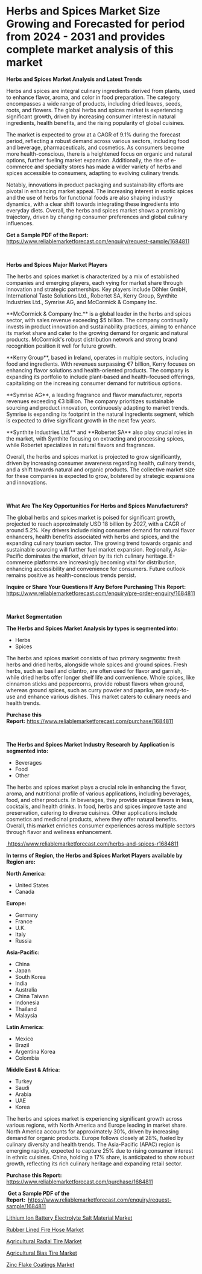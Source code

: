<p><h1>Herbs and Spices Market Size Growing and Forecasted for period from 2024 - 2031 and provides complete market analysis of this market</h1></p><p><strong>Herbs and Spices Market Analysis and Latest Trends</strong></p>
<p><p>Herbs and spices are integral culinary ingredients derived from plants, used to enhance flavor, aroma, and color in food preparation. The category encompasses a wide range of products, including dried leaves, seeds, roots, and flowers. The global herbs and spices market is experiencing significant growth, driven by increasing consumer interest in natural ingredients, health benefits, and the rising popularity of global cuisines.</p><p>The market is expected to grow at a CAGR of 9.1% during the forecast period, reflecting a robust demand across various sectors, including food and beverage, pharmaceuticals, and cosmetics. As consumers become more health-conscious, there is a heightened focus on organic and natural options, further fueling market expansion. Additionally, the rise of e-commerce and specialty stores has made a wider variety of herbs and spices accessible to consumers, adapting to evolving culinary trends.</p><p>Notably, innovations in product packaging and sustainability efforts are pivotal in enhancing market appeal. The increasing interest in exotic spices and the use of herbs for functional foods are also shaping industry dynamics, with a clear shift towards integrating these ingredients into everyday diets. Overall, the herbs and spices market shows a promising trajectory, driven by changing consumer preferences and global culinary influences.</p></p>
<p><strong>Get a Sample PDF of the Report:&nbsp;</strong> <a href="https://www.reliablemarketforecast.com/enquiry/request-sample/1684811?utm_campaign=1125&utm_medium=2&utm_source=Github&utm_content=ia&utm_term=16102024&utm_id=herbs-and-spices">https://www.reliablemarketforecast.com/enquiry/request-sample/1684811</a></p>
<p>&nbsp;</p>
<p><strong>Herbs and Spices Major Market Players</strong></p>
<p><p>The herbs and spices market is characterized by a mix of established companies and emerging players, each vying for market share through innovation and strategic partnerships. Key players include Döhler GmbH, International Taste Solutions Ltd., Robertet SA, Kerry Group, Synthite Industries Ltd., Symrise AG, and McCormick & Company Inc.</p><p>**McCormick & Company Inc.** is a global leader in the herbs and spices sector, with sales revenue exceeding $5 billion. The company continually invests in product innovation and sustainability practices, aiming to enhance its market share and cater to the growing demand for organic and natural products. McCormick's robust distribution network and strong brand recognition position it well for future growth.</p><p>**Kerry Group**, based in Ireland, operates in multiple sectors, including food and ingredients. With revenues surpassing €7 billion, Kerry focuses on enhancing flavor solutions and health-oriented products. The company is expanding its portfolio to include plant-based and health-focused offerings, capitalizing on the increasing consumer demand for nutritious options.</p><p>**Symrise AG**, a leading fragrance and flavor manufacturer, reports revenues exceeding €3 billion. The company prioritizes sustainable sourcing and product innovation, continuously adapting to market trends. Symrise is expanding its footprint in the natural ingredients segment, which is expected to drive significant growth in the next few years.</p><p>**Synthite Industries Ltd.** and **Robertet SA** also play crucial roles in the market, with Synthite focusing on extracting and processing spices, while Robertet specializes in natural flavors and fragrances.</p><p>Overall, the herbs and spices market is projected to grow significantly, driven by increasing consumer awareness regarding health, culinary trends, and a shift towards natural and organic products. The collective market size for these companies is expected to grow, bolstered by strategic expansions and innovations.</p></p>
<p>&nbsp;</p>
<p><strong>What Are The Key Opportunities For Herbs and Spices Manufacturers?</strong></p>
<p><p>The global herbs and spices market is poised for significant growth, projected to reach approximately USD 18 billion by 2027, with a CAGR of around 5.2%. Key drivers include rising consumer demand for natural flavor enhancers, health benefits associated with herbs and spices, and the expanding culinary tourism sector. The growing trend towards organic and sustainable sourcing will further fuel market expansion. Regionally, Asia-Pacific dominates the market, driven by its rich culinary heritage. E-commerce platforms are increasingly becoming vital for distribution, enhancing accessibility and convenience for consumers. Future outlook remains positive as health-conscious trends persist.</p></p>
<p><strong>Inquire or Share Your Questions If Any Before Purchasing This Report:</strong> <a href="https://www.reliablemarketforecast.com/enquiry/pre-order-enquiry/1684811?utm_campaign=1125&utm_medium=2&utm_source=Github&utm_content=ia&utm_term=16102024&utm_id=herbs-and-spices">https://www.reliablemarketforecast.com/enquiry/pre-order-enquiry/1684811</a></p>
<p>&nbsp;</p>
<p><strong>Market Segmentation</strong></p>
<p><strong>The Herbs and Spices Market Analysis by types is segmented into:</strong></p>
<p><ul><li>Herbs</li><li>Spices</li></ul></p>
<p><p>The herbs and spices market consists of two primary segments: fresh herbs and dried herbs, alongside whole spices and ground spices. Fresh herbs, such as basil and cilantro, are often used for flavor and garnish, while dried herbs offer longer shelf life and convenience. Whole spices, like cinnamon sticks and peppercorns, provide robust flavors when ground, whereas ground spices, such as curry powder and paprika, are ready-to-use and enhance various dishes. This market caters to culinary needs and health trends.</p></p>
<p><strong>Purchase this Report:&nbsp;</strong><a href="https://www.reliablemarketforecast.com/purchase/1684811?utm_campaign=1125&utm_medium=2&utm_source=Github&utm_content=ia&utm_term=16102024&utm_id=herbs-and-spices">https://www.reliablemarketforecast.com/purchase/1684811</a></p>
<p>&nbsp;</p>
<p><strong>The Herbs and Spices Market Industry Research by Application is segmented into:</strong></p>
<p><ul><li>Beverages</li><li>Food</li><li>Other</li></ul></p>
<p><p>The herbs and spices market plays a crucial role in enhancing the flavor, aroma, and nutritional profile of various applications, including beverages, food, and other products. In beverages, they provide unique flavors in teas, cocktails, and health drinks. In food, herbs and spices improve taste and preservation, catering to diverse cuisines. Other applications include cosmetics and medicinal products, where they offer natural benefits. Overall, this market enriches consumer experiences across multiple sectors through flavor and wellness enhancement.</p></p>
<p><a href="https://www.reliablemarketforecast.com/herbs-and-spices-r1684811?utm_campaign=1125&utm_medium=2&utm_source=Github&utm_content=ia&utm_term=16102024&utm_id=herbs-and-spices">&nbsp;https://www.reliablemarketforecast.com/herbs-and-spices-r1684811</a></p>
<p><strong>In terms of Region, the Herbs and Spices Market Players available by Region are:</strong></p>
<p>
    <p> <strong> North America: </strong>
        <ul>
            <li>United States</li>
            <li>Canada</li>
        </ul>
        </p> 
    <p> <strong> Europe: </strong>
        <ul>
            <li>Germany</li>
            <li>France</li>
            <li>U.K.</li>
            <li>Italy</li>
            <li>Russia</li>
        </ul>
        </p> 
    <p> <strong> Asia-Pacific: </strong>
        <ul>
            <li>China</li>
            <li>Japan</li>
            <li>South Korea</li>
            <li>India</li>
            <li>Australia</li>
            <li>China Taiwan</li>
            <li>Indonesia</li>
            <li>Thailand</li>
            <li>Malaysia</li>
        </ul>
        </p> 
    <p> <strong> Latin America: </strong>
        <ul>
            <li>Mexico</li>
            <li>Brazil</li>
            <li>Argentina Korea</li>
            <li>Colombia</li>
        </ul>
        </p> 
    <p> <strong> Middle East & Africa: </strong>
        <ul>
            <li>Turkey</li>
            <li>Saudi</li>
            <li>Arabia</li>
            <li>UAE</li>
            <li>Korea</li>
        </ul>
    </p>
    </p>
<p><p>The herbs and spices market is experiencing significant growth across various regions, with North America and Europe leading in market share. North America accounts for approximately 30%, driven by increasing demand for organic products. Europe follows closely at 28%, fueled by culinary diversity and health trends. The Asia-Pacific (APAC) region is emerging rapidly, expected to capture 25% due to rising consumer interest in ethnic cuisines. China, holding a 17% share, is anticipated to show robust growth, reflecting its rich culinary heritage and expanding retail sector.</p></p>
<p><strong>Purchase this Report: </strong><a href="https://www.reliablemarketforecast.com/purchase/1684811?utm_campaign=1125&utm_medium=2&utm_source=Github&utm_content=ia&utm_term=16102024&utm_id=herbs-and-spices">https://www.reliablemarketforecast.com/purchase/1684811</a></p>
<p>&nbsp;<strong>Get a Sample PDF of the Report:&nbsp;&nbsp;</strong><a href="https://www.reliablemarketforecast.com/enquiry/request-sample/1684811?utm_campaign=1125&utm_medium=2&utm_source=Github&utm_content=ia&utm_term=16102024&utm_id=herbs-and-spices">https://www.reliablemarketforecast.com/enquiry/request-sample/1684811</a></p>
<p><strong></strong></p>
<p><p><a href="https://github.com/carsonlv80bas/Market-Research-Report-List-1/blob/main/lithium-ion-battery-electrolyte-salt-material-market.md?utm_campaign=1125&utm_medium=2&utm_source=Github&utm_content=ia&utm_term=16102024&utm_id=herbs-and-spices">Lithium Ion Battery Electrolyte Salt Material Market</a></p><p><a href="https://www.linkedin.com/pulse/global-rubber-lined-fire-hose-market-trends-insights-jvnyc?trk=public_post_embed_feed-article-content&utm_campaign=1125&utm_medium=2&utm_source=Github&utm_content=ia&utm_term=16102024&utm_id=herbs-and-spices">Rubber Lined Fire Hose Market</a></p><p><a href="https://www.linkedin.com/pulse/agricultural-radial-tire-market-global-regional-analysis-eo8tc?trk=public_post_embed_feed-article-content&utm_campaign=1125&utm_medium=2&utm_source=Github&utm_content=ia&utm_term=16102024&utm_id=herbs-and-spices">Agricultural Radial Tire Market</a></p><p><a href="https://www.linkedin.com/pulse/agricultural-bias-tire-market-size-share-trends-analysis-1gbnc?trk=public_post_embed_feed-article-content&utm_campaign=1125&utm_medium=2&utm_source=Github&utm_content=ia&utm_term=16102024&utm_id=herbs-and-spices">Agricultural Bias Tire Market</a></p><p><a href="https://github.com/ritchieduld0/Market-Research-Report-List-1/blob/main/zinc-flake-coatings-market.md?utm_campaign=1125&utm_medium=2&utm_source=Github&utm_content=ia&utm_term=16102024&utm_id=herbs-and-spices">Zinc Flake Coatings Market</a></p></p>